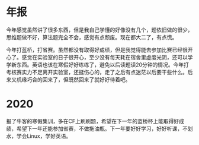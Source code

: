 # 年报
今年感觉虽然讲了很多东西，但是我自己学懂的好像没有几个，题依旧做的很少，思维题做不好，算法题完全不会，感觉有点颓废。现在都大二了，有点慌。

今年打蓝桥，打省赛。虽然都没有取得好成绩，但是我觉得能去参加比赛已经很开心了。感觉在实验室的日子很开心，至少没有每天耗在宿舍里虚度光阴，还可以学学新东西。英语也该在寒假好好练练了，避免以后读题读20分钟的情况。今年打考核赛实力不足离开实验室，还挺伤心的，走了之后有点迷茫以后要干些什么。后来又机缘巧合的回来了，但既然回来了就好好待着吧。

# 2020
报了牛客的寒假集训，多在CF上刷刷题，希望在下一年的蓝桥杯上能取得好成绩，希望下一年还能参加省赛，不做拖油瓶。下一年要好好学习，好好听课，不划水，学会Linux，学好英语。
